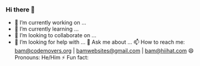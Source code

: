 ### Hi there 👋

- 🔭 I’m currently working on ...
- 🌱 I’m currently learning ...
- 👯 I’m looking to collaborate on ...
- 🤔 I’m looking for help with ...
💬 Ask me about ...
📫 How to reach me: bam@codemovers.org | bamwebsites@gmail.com | bam@hiihat.com
😄 Pronouns: He/Him
⚡ Fun fact: 
